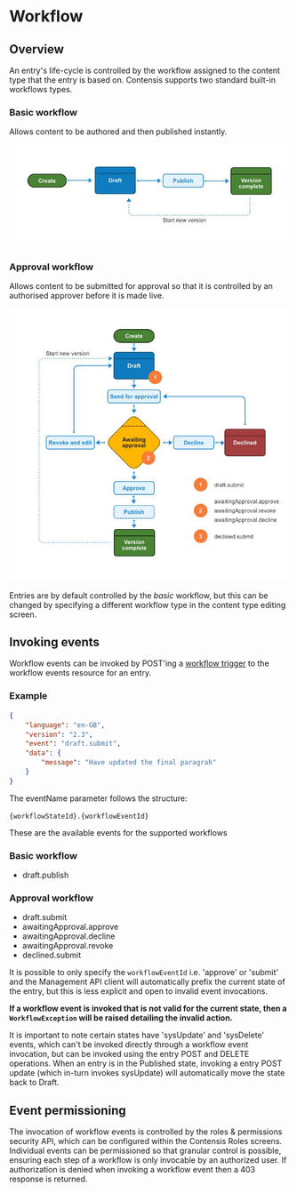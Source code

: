 # Workflow

## Overview

An entry's life-cycle is controlled by the workflow assigned to the content type that the entry is based on. Contensis supports two standard built-in workflows types.

### Basic workflow

Allows content to be authored and then published instantly.

![Basic workflow](/images/basic-workflow.png "Basic workflow")

### Approval workflow

Allows content to be submitted for approval so that it is controlled by an authorised approver before it is made live.

![Approval workflow](/images/approval-workflow.png "Approval workflow")

Entries are by default controlled by the *basic* workflow, but this can be changed by specifying a different workflow type in the content type editing screen.

## Invoking events

Workflow events can be invoked by POST'ing a [workflow trigger](/models/workflow-trigger.md) to the workflow events resource for an entry.

### Example

```json
{
    "language": "en-GB",
    "version": "2.3",
    "event": "draft.submit",
    "data": {
        "message": "Have updated the final paragrah"
    }
}
```

The eventName parameter follows the structure:

`{workflowStateId}.{workflowEventId}`

These are the available events for the supported workflows

### Basic workflow

- draft.publish

### Approval workflow

- draft.submit
- awaitingApproval.approve
- awaitingApproval.decline
- awaitingApproval.revoke
- declined.submit

It is possible to only specify the `workflowEventId` i.e. 'approve' or 'submit' and the Management API client will automatically prefix the current state of the entry, but this is less explicit and open to invalid event invocations.

**If a workflow event is invoked that is not valid for the current state, then a `WorkflowException` will be raised detailing the invalid action.**

It is important to note certain states have 'sysUpdate' and 'sysDelete' events, which can't be invoked directly through a workflow event invocation, but can be invoked using the entry POST and DELETE operations. When an entry is in the Published state, invoking a entry POST update (which in-turn invokes sysUpdate) will automatically move the state back to Draft.

## Event permissioning

The invocation of workflow events is controlled by the roles & permissions security API, which can be configured within the Contensis Roles screens. Individual events can be permissioned so that granular control is possible, ensuring each step of a workflow is only invocable by an authorized user. If authorization is denied when invoking a workflow event then a 403 response is returned.